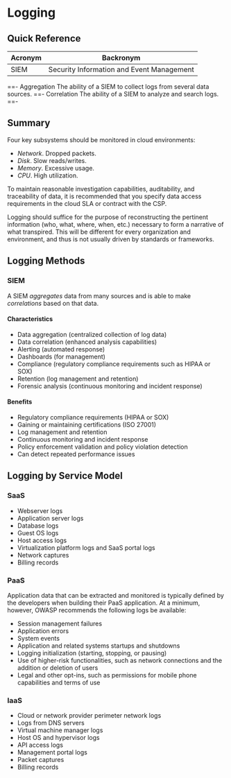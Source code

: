 # Logging

## Quick Reference

| Acronym | Backronym |
| - | - |
| SIEM | Security Information and Event Management |

==- Aggregation
The ability of a SIEM to collect logs from several data sources.
==- Correlation
The ability of a SIEM to analyze and search logs.
==-

## Summary

Four key subsystems should be monitored in cloud environments:

- *Network*. Dropped packets.
- *Disk*. Slow reads/writes.
- *Memory*. Excessive usage.
- *CPU*. High utilization.

To maintain reasonable investigation capabilities, auditability, and traceability of data, it is recommended that you specify data access requirements in the cloud SLA or contract with the CSP.

Logging should suffice for the purpose of reconstructing the pertinent information (who, what, where, when, etc.) necessary to form a narrative of what transpired. This will be different for every organization and environment, and thus is not usually driven by standards or frameworks.

## Logging Methods

### SIEM

A SIEM *aggregates* data from many sources and is able to make *correlations* based on that data.

#### Characteristics

- Data aggregation (centralized collection of log data)
- Data correlation (enhanced analysis capabilities)
- Alerting (automated response)
- Dashboards (for management)
- Compliance (regulatory compliance requirements such as HIPAA or SOX)
- Retention (log management and retention)
- Forensic analysis (continuous monitoring and incident response)

#### Benefits

- Regulatory compliance requirements (HIPAA or SOX)
- Gaining or maintaining certifications (ISO 27001)
- Log management and retention
- Continuous monitoring and incident response
- Policy enforcement validation and policy violation detection
- Can detect repeated performance issues

## Logging by Service Model

### SaaS

- Webserver logs
- Application server logs
- Database logs
- Guest OS logs
- Host access logs
- Virtualization platform logs and SaaS portal logs
- Network captures
- Billing records

### PaaS

Application data that can be extracted and monitored is typically defined by the developers when building their PaaS application. At a minimum, however, OWASP recommends the following logs be available:

- Session management failures
- Application errors
- System events
- Application and related systems startups and shutdowns
- Logging initialization (starting, stopping, or pausing)
- Use of higher-risk functionalities, such as network connections and the addition or deletion of users
- Legal and other opt-ins, such as permissions for mobile phone capabilities and terms of use

### IaaS

- Cloud or network provider perimeter network logs
- Logs from DNS servers
- Virtual machine manager logs
- Host OS and hypervisor logs
- API access logs
- Management portal logs
- Packet captures
- Billing records
